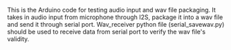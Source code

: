 This is the Arduino code for testing audio input and wav file packaging.
It takes in audio input from microphone through I2S, package it into a wav file and send it through serial port.
Wav_receiver python file (serial_savewav.py) should be used to receive data from serial port to verify the wav file's validity.